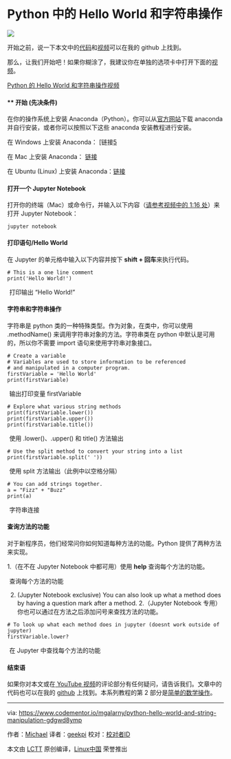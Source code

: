 Python 中的 Hello World 和字符串操作
======

![](https://process.filestackapi.com/cache=expiry:max/resize=width:700/compress/eadkmsrBTcWSyCeA4qti)

开始之前，说一下本文中的[代码][1]和[视频][2]可以在我的 github 上找到。

那么，让我们开始吧！如果你糊涂了，我建议你在单独的选项卡中打开下面的[视频][3]。

[Python 的 Hello World 和字符串操作视频][2]

#### ** 开始 (先决条件)

在你的操作系统上安装 Anaconda（Python）。你可以从[官方网站][4]下载 anaconda 并自行安装，或者你可以按照以下这些 anaconda 安装教程进行安装。

在 Windows 上安装 Anaconda： [链接[5]

在 Mac 上安装 Anaconda： [链接][6]

在 Ubuntu (Linux) 上安装 Anaconda：[链接][7]

#### 打开一个 Jupyter Notebook

打开你的终端（Mac）或命令行，并输入以下内容（[请参考视频中的 1:16 处][8]）来打开 Jupyter Notebook：
```
jupyter notebook

```

#### 打印语句/Hello World

在 Jupyter 的单元格中输入以下内容并按下 **shift + 回车**来执行代码。
```
# This is a one line comment
print('Hello World!')

```

![][9]
打印输出 “Hello World!”

#### 字符串和字符串操作

字符串是 python 类的一种特殊类型。作为对象，在类中，你可以使用 .methodName() 来调用字符串对象的方法。字符串类在 python 中默认是可用的，所以你不需要 import 语句来使用字符串对象接口。
```
# Create a variable
# Variables are used to store information to be referenced
# and manipulated in a computer program.
firstVariable = 'Hello World'
print(firstVariable)

```

![][9]
输出打印变量 firstVariable
```
# Explore what various string methods
print(firstVariable.lower())
print(firstVariable.upper())
print(firstVariable.title())

```

![][9]
使用 .lower()、.upper() 和 title() 方法输出
```
# Use the split method to convert your string into a list
print(firstVariable.split(' '))

```

![][9]
使用 split 方法输出（此例中以空格分隔）
```
# You can add strings together.
a = "Fizz" + "Buzz"
print(a)

```

![][9]
字符串连接

#### 查询方法的功能

对于新程序员，他们经常问你如何知道每种方法的功能。Python 提供了两种方法来实现。

  1.（在不在 Jupyter Notebook 中都可用）使用 **help** 查询每个方法的功能。



![][9]
 查询每个方法的功能

  2. (Jupyter Notebook exclusive) You can also look up what a method does by having a question mark after a method.
  2.（Jupyter Notebook 专用）你也可以通过在方法之后添加问号来查找方法的功能。


```
# To look up what each method does in jupyter (doesnt work outside of jupyter)
firstVariable.lower?

```

![][9]
在 Jupyter 中查找每个方法的功能

#### 结束语

如果你对本文或在[ YouTube 视频][2]的评论部分有任何疑问，请告诉我们。文章中的代码也可以在我的 [github][1] 上找到。本系列教程的第 2 部分是[简单的数学操作][10]。

--------------------------------------------------------------------------------

via: https://www.codementor.io/mgalarny/python-hello-world-and-string-manipulation-gdgwd8ymp

作者：[Michael][a]
译者：[geekpi](https://github.com/geekpi)
校对：[校对者ID](https://github.com/校对者ID)

本文由 [LCTT](https://github.com/LCTT/TranslateProject) 原创编译，[Linux中国](https://linux.cn/) 荣誉推出

[a]:https://www.codementor.io/mgalarny
[1]:https://github.com/mGalarnyk/Python_Tutorials/blob/master/Python_Basics/Intro/Python3Basics_Part1.ipynb
[2]:https://www.youtube.com/watch?v=JqGjkNzzU4s
[3]:https://www.youtube.com/watch?v=kApPBm1YsqU
[4]:https://www.continuum.io/downloads
[5]:https://medium.com/@GalarnykMichael/install-python-on-windows-anaconda-c63c7c3d1444
[6]:https://medium.com/@GalarnykMichael/install-python-on-mac-anaconda-ccd9f2014072
[7]:https://medium.com/@GalarnykMichael/install-python-on-ubuntu-anaconda-65623042cb5a
[8]:https://youtu.be/JqGjkNzzU4s?t=1m16s
[9]:data:image/gif;base64,R0lGODlhAQABAAAAACH5BAEKAAEALAAAAAABAAEAAAICTAEAOw==
[10]:https://medium.com/@GalarnykMichael/python-basics-2-simple-math-4ac7cc928738
